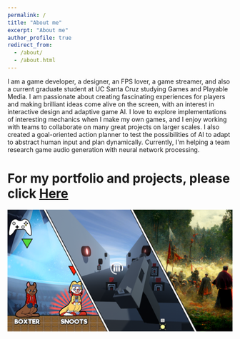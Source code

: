 ```yaml
---
permalink: /
title: "About me"
excerpt: "About me"
author_profile: true
redirect_from: 
  - /about/
  - /about.html
---
```

I am a game developer, a designer, an FPS lover, a game streamer, and also a current graduate student at UC Santa Cruz studying Games and Playable Media. I am passionate about creating fascinating experiences for players and making brilliant ideas come alive on the screen, with an interest in interactive design and adaptive game AI. I love to explore implementations of interesting mechanics when I make my own games, and I enjoy working with teams to collaborate on many great projects on larger scales. I also created a goal-oriented action planner to test the possibilities of AI to adapt to abstract human input and plan dynamically. Currently, I'm helping a team research game audio generation with neural network processing.

For my portfolio and projects, please click [Here](http://ccd729.github.io/projects "CCD729's Projects") 
======

<div style="max-width: 680px; margin-bottom: 0.6rem;"><a href="http://ccd729.github.io/projects"><img src="/images/projects.png" alt="Projects"></a></div>
